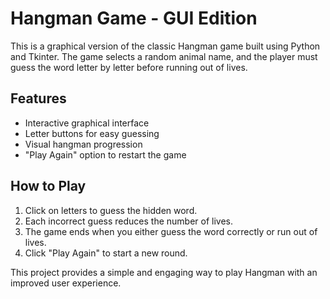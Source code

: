 # Hangman Game - GUI Edition  

This is a graphical version of the classic Hangman game built using Python and Tkinter. The game selects a random animal name, and the player must guess the word letter by letter before running out of lives.  

## Features  
- Interactive graphical interface  
- Letter buttons for easy guessing  
- Visual hangman progression  
- "Play Again" option to restart the game  

## How to Play  
1. Click on letters to guess the hidden word.  
2. Each incorrect guess reduces the number of lives.  
3. The game ends when you either guess the word correctly or run out of lives.  
4. Click "Play Again" to start a new round.  

This project provides a simple and engaging way to play Hangman with an improved user experience.  
